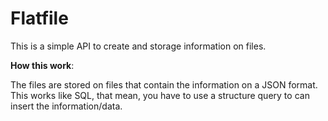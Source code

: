 # Flatfile
This is a simple API to create and storage information on files.

**How this work**:

The files are stored on files that contain the information on a JSON format. This works like SQL, that mean, you have to use a structure
query to can insert the information/data.
